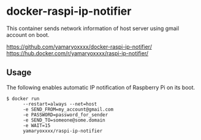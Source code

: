 # docker-raspi-ip-notifier

This container sends network information of host server using gmail account on boot.

https://github.com/yamaryoxxxx/docker-raspi-ip-notifier/
https://hub.docker.com/r/yamaryoxxxx/raspi-ip-notifier/

## Usage

The following enables automatic IP notification of Raspberry Pi on its boot.

```
$ docker run
      --restart=always --net=host 
      -e SEND_FROM=my_account@gmail.com
      -e PASSWORD=password_for_sender
      -e SEND_TO=someone@some.domain
      -e WAIT=15
      yamaryoxxxx/raspi-ip-notifier
```
